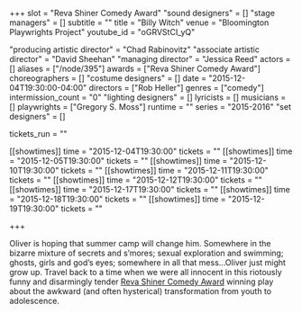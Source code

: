 +++
slot = "Reva Shiner Comedy Award"
"sound designers" = []
"stage managers" = []
subtitle = ""
title = "Billy Witch"
venue = "Bloomington Playwrights Project"
youtube_id = "oGRVStCI_yQ"

"producing artistic director" = "Chad Rabinovitz"
"associate artistic director" = "David Sheehan"
"managing director" = "Jessica Reed"
actors = []
aliases = ["/node/395"]
awards = ["Reva Shiner Comedy Award"]
choreographers = []
"costume designers" = []
date = "2015-12-04T19:30:00-04:00"
directors = ["Rob Heller"]
genres = ["comedy"]
intermission_count = "0"
"lighting designers" = []
lyricists = []
musicians = []
playwrights = ["Gregory S. Moss"]
runtime = ""
series = "2015-2016"
"set designers" = []

tickets_run = ""

[[showtimes]]
time = "2015-12-04T19:30:00"
tickets = ""
[[showtimes]]
time = "2015-12-05T19:30:00"
tickets = ""
[[showtimes]]
time = "2015-12-10T19:30:00"
tickets = ""
[[showtimes]]
time = "2015-12-11T19:30:00"
tickets = ""
[[showtimes]]
time = "2015-12-12T19:30:00"
tickets = ""
[[showtimes]]
time = "2015-12-17T19:30:00"
tickets = ""
[[showtimes]]
time = "2015-12-18T19:30:00"
tickets = ""
[[showtimes]]
time = "2015-12-19T19:30:00"
tickets = ""

+++

Oliver is hoping that summer camp will change him. Somewhere in the bizarre mixture of secrets and s’mores; sexual exploration and swimming; ghosts, girls and god’s eyes; somewhere in all that mess...Oliver just might grow up. Travel back to a time when we were all innocent in this riotously funny and disarmingly tender [Reva Shiner Comedy Award](/playwrights/reva-shiner-comedy/) winning play about the awkward (and often hysterical) transformation from youth to adolescence.
